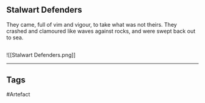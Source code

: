 ## Stalwart Defenders
They came, full of vim and vigour, to take what was not theirs.
They crashed and clamoured like waves against rocks, and were swept back out to sea.
## 
![[Stalwart Defenders.png]]

---
## Tags
#Artefact